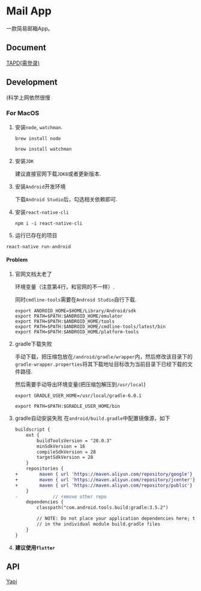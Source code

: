 # Mail App

一款简易邮箱App。

## Document

[TAPD(需登录)](https://www.tapd.cn/55280682/documents/file_list)



## Development
(科学上网依然很慢

### For MacOS

1. 安装`node`, `watchman`.

   `brew install node`

   `brew install watchman`

2. 安装`JDK`

   建议直接官网下载`JDK8`或者更新版本.

3. 安装`Android`开发环境

   下载`Android Studio`后，勾选相关依赖即可.

4. 安装`react-native-cli`

   `npm i -i react-native-cli`

5.  运行已存在的项目

   `react-native run-android`

#### Problem

1. 官网文档太老了

   环境变量（注意第4行，和官网的不一样）.

   同时`cmdline-tools`需要在`Android Studio`自行下载.

   ```
   export ANDROID_HOME=$HOME/Library/Android/sdk
   export PATH=$PATH:$ANDROID_HOME/emulator
   export PATH=$PATH:$ANDROID_HOME/tools
   export PATH=$PATH:$ANDROID_HOME/cmdline-tools/latest/bin
   export PATH=$PATH:$ANDROID_HOME/platform-tools
   ```

2. gradle下载失败

   手动下载，把压缩包放在`/android/gradle/wrapper`内，然后修改该目录下的`gradle-wrapper.properties`将其下载地址目标改为当前目录下已经下载的文件路径.

   然后需要手动导出环境变量(把压缩包解压到`/usr/local`)

   `export GRADLE_USER_HOME=/usr/local/gradle-6.0.1`

   `export PATH=$PATH:$GRADLE_USER_HOME/bin`

3. gradle自动安装失败
   在`android/build.gradle`中配置镜像源，如下
   
   ```diff
   buildscript {
       ext {
           buildToolsVersion = "28.0.3"
           minSdkVersion = 16
           compileSdkVersion = 28
           targetSdkVersion = 28
       }
       repositories {
   +        maven { url 'https://maven.aliyun.com/repository/google'}
   +        maven { url 'https://maven.aliyun.com/repository/jcenter'}
   +        maven { url 'https://maven.aliyun.com/repository/public'}
       }
   - 			 // remove other repo
       dependencies {
           classpath("com.android.tools.build:gradle:3.5.2")
   
           // NOTE: Do not place your application dependencies here; they belong
           // in the individual module build.gradle files
       }
   }
   ```
   
4. **建议使用`flutter`**


## API

[Yapi](http://yapi.wghtstudio.cn/)


